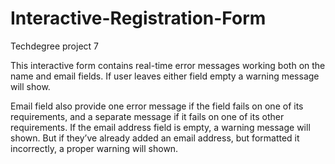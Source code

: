 # Interactive-Registration-Form
 Techdegree project 7

This interactive form contains real-time error messages working both on the name and email fields. If user leaves either field empty a warning message will show. 

Email field also provide one error message if the field fails on one of its requirements, and a separate message if it fails on one of its other requirements.
If the email address field is empty, a warning message will shown.
But if they’ve already added an email address, but formatted it incorrectly, a proper warning will shown. 